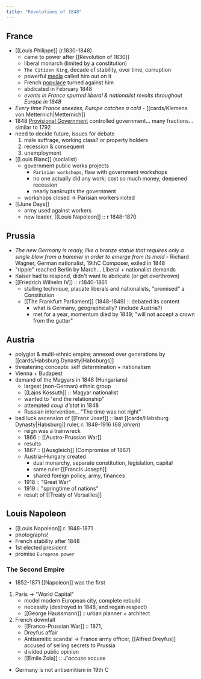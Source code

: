 ```yaml
---
title: "Revolutions of 1848"
---
```

## France
- [[Louis Philippe]] (r.1830-1848)
	- came to power after [[Revolution of 1830]]
	- liberal monarch (limited by a constitution)
	- `The Citizen King`, decade of stability, over time, corruption
	- powerful <u>media</u> called him out on it
	- French <u>populace</u> turned against him
	- abdicated in February 1848
	- *events in France spurred liberal & nationalist revolts throughout Europe in 1848*
- *Every time France sneezes, Europe catches a cold* - [[cards/Klemens von Metternich|Metternich]]
- 1848 <u>Provisional Government</u> controlled government... many fractions... similar to 1792
- need to decide future, issues for debate
	1. male suffrage, working class? or property holders
	2. recession & consequent
	3. unemployment
- [[Louis Blanc]] (socialist)
	- government public works projects 
		- `Parisian workshops`, flaw with government workshops
		- no one actually did any work; cost so much money, deepened recession
		- nearly bankrupts the government
	- workshops closed -> Parisian workers rioted
- [[June Days]]
	- army used against workers
	- new leader, [[Louis Napoleon]] :: r 1848-1870
## Prussia
- *The new Germany is ready, like a bronze statue that requires only a single blow from a hammer in order to emerge from its mold* - Richard Wagner, German nationalist, 19thC Composer, exiled in 1848
- "ripple" reached Berlin by March... Liberal + nationalist demands
- Kaiser had to respond, didn't want to abdicate (or get overthrown)
- [[Friedrich Wilhelm IV]] :: r.1840-1861
	- stalling technique, placate liberals and nationalists, "promised" a Constitution
	- [[The Frankfurt Parliament]] (1848-1849) :: debated its content
		- what is Germany, geographically? (include Austria?)
		- met for a year, momentum died by 1849; "will not accept a crown from the gutter"
## Austria
- polyglot & multi-ethnic empire; annexed over generations by [[cards/Habsburg Dynasty|Habsburgs]]
- threatening concepts: self determination + nationalism
- Vienna + Budapest
- demand of the Magyars in 1848 (Hungarians)
	- largest (non-German) ethnic group
	- [[Lajos Kossuth]] :: Magyar nationalist
	- wanted to "end the relationship"
	- attempted *coup d'etat* in 1848
	- Russian intervention... "The time was not right"
- bad luck ascension of [[Franz Josef]] :: last [[cards/Habsburg Dynasty|Habsburg]] ruler, r. 1848-1916 (68 *jahren*)
	- reign was a trainwreck
	- 1866 :: [[Austro-Prussian War]]
	- results
	- 1867 :: [[Ausgleich]] (Compromise of 1867)
	- Austria-Hungary created
		- dual monarchy, separate constitution, legislation, capital
		- same ruler [[Francis Joseph]]
		- shared foreign policy, army, finances
	- 1918 :: "Great War"
	- 1919 :: "springtime of nations"
	- result of [[Treaty of Versailles]]
## Louis Napoleon
- [[Louis Napoleon]] r. 1848-1871
- photographs!
- French stability after 1848
- 1st elected president
- promise `European power`
### The Second Empire
- 1852-1871 [[Napoleon]] was the first
1. Paris -> "World Capital"
	- model modern European city, complete rebuild
	- necessity (destroyed in 1848, and regain respect)
	- [[George Haussmann]] :: urban planner + architect
2. French downfall
	- [[Franco-Prussian War]] :: 1871, 
	- Dreyfus affair
	- Antisemitic scandal -> France army officer, [[Alfred Dreyfus]] accused of selling secrets to Prussia
	- divided public opinion
	- [[Emile Zola]] :: *J'accuse* accuse 
- Germany is not antisemitism in 19th C
